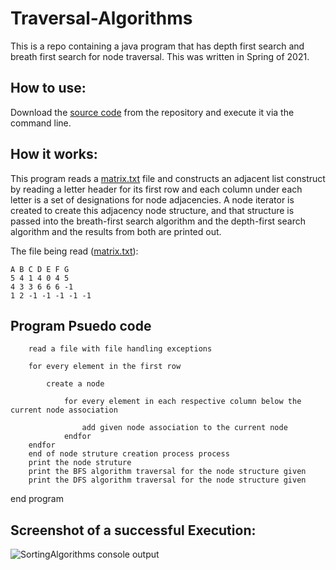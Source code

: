 # Traversal-Algorithms
This is a repo containing a java program that has depth first search and breath first search for node traversal. This was written in Spring of 2021.

## How to use:
Download the [source code](https://github.com/Austin-Daigle/Traversal-Algorithms-BFS-DFS/blob/main/SortingAlgorithms.java) from the repository and execute it via the command line.

## How it works:

This program reads a [matrix.txt](https://github.com/Austin-Daigle/Traversal-Algorithms-BFS-DFS/blob/main/matrix.txt) file and constructs an adjacent list construct by reading a letter header for its first row and each column under each letter is a set of designations for node adjacencies. A node iterator is created to create this adjacency node structure, and that structure is passed into the breath-first search algorithm and the depth-first search algorithm and the results from both are printed out.

The file being read ([matrix.txt](https://github.com/Austin-Daigle/Traversal-Algorithms-BFS-DFS/blob/main/matrix.txt)):
    
    A B C D E F G
    5 4 1 4 0 4 5
    4 3 3 6 6 6 -1
    1 2 -1 -1 -1 -1 -1


## Program Psuedo code
        read a file with file handling exceptions

        for every element in the first row

            create a node 

                for every element in each respective column below the current node association

                    add given node association to the current node
                endfor
        endfor
        end of node struture creation process process
        print the node struture 
        print the BFS algorithm traversal for the node structure given
        print the DFS algorithm traversal for the node structure given
end program


## Screenshot of a successful Execution:

![SortingAlgorithms console output](https://user-images.githubusercontent.com/100094056/193483310-6dd4b2d7-95c7-4979-b192-1dd60bcc2784.PNG)




